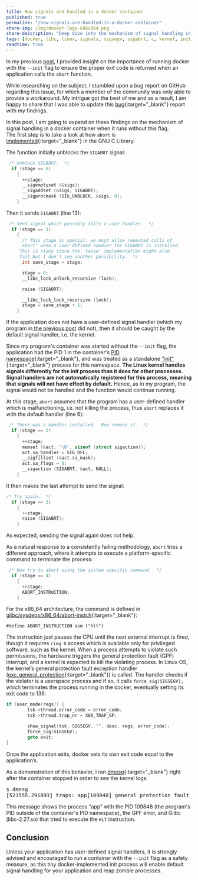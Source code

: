 ```yaml
---
title: How signals are handled in a docker container
published: true
permalink: "/how-signals-are-handled-in-a-docker-container"
share-img: /img/docker-logo-696x364.png
share-description: "Deep dive into the mechanism of signal handling in docker containers"
tags: [docker, libc, linux, signals, sigsegv, sigabrt, c, kernel, init, abort]
readtime: true
---
```


In my previous [post](/how-to-contain-a-crashed-container/), I provided insight on the importance of running docker with the
`--init` flag to ensure the proper exit code is returned when an application calls the `abort` function.

While researching on the subject, I stumbled upon a bug report on GitHub regarding this issue, for which a member of the community was only able to provide a workaround. My intrigue got the best of me and as a result, I am happy to share that I was able to update this [bug](https://github.com/moby/moby/issues/30593){:target="_blank"} report with my findings.

In this post, I am going to expand on these findings on the mechanism of signal handling in a docker container when it runs without this
flag.
<br>The first step is to take a look at how `abort` is
[implemented](https://github.com/bminor/glibc/blob/master/stdlib/abort.c#L46){:target="_blank"} in the GNU C Library.

The function initially unblocks the `SIGABRT` signal:

```c
 /* Unblock SIGABRT.  */
  if (stage == 0)
    {
      ++stage;
      __sigemptyset (&sigs);
      __sigaddset (&sigs, SIGABRT);
      __sigprocmask (SIG_UNBLOCK, &sigs, 0);
    }
```

Then it sends `SIGABRT` (line 13):

```c
 /* Send signal which possibly calls a user handler.  */
  if (stage == 1)
    {
      /* This stage is special: we must allow repeated calls of
	 `abort' when a user defined handler for SIGABRT is installed.
	 This is risky since the `raise' implementation might also
	 fail but I don't see another possibility.  */
      int save_stage = stage;

      stage = 0;
      __libc_lock_unlock_recursive (lock);

      raise (SIGABRT);

      __libc_lock_lock_recursive (lock);
      stage = save_stage + 1;
    }
```

If the application does not have a user-defined signal handler (which my program in[ the previous post](/how-to-contain-a-crashed-container/) did
not), then it should be caught by the default signal handler, i.e. the kernel.

Since my program's container was started without
the `--init` flag, the application had the PID 1 in the container's [PID
namespace](https://man7.org/linux/man-pages/man7/pid_namespaces.7.html){:target="_blank"}, and was treated as a standalone
["init"](https://man7.org/linux/man-pages/man1/init.1.html){:target="_blank"} process for this namespace.
**The Linux kernel handles signals differently for the init process
than it does for other processes. Signal handlers are not automatically registered for this process, meaning that
signals will not have effect by default.**
Hence, as in my program, the signal would not be handled and the function would continue running.

At this stage, `abort` assumes that the program has a user-defined handler which is malfunctioning, i.e. not killing the
process, thus `abort` replaces it with the default handler (line 6):

```c
 /* There was a handler installed.  Now remove it.  */
  if (stage == 2)
    {
      ++stage;
      memset (&act, '\0', sizeof (struct sigaction));
      act.sa_handler = SIG_DFL;
      __sigfillset (&act.sa_mask);
      act.sa_flags = 0;
      __sigaction (SIGABRT, &act, NULL);
    }
```

It then makes the last attempt to send the signal:

```c
/* Try again.  */
  if (stage == 3)
    {
      ++stage;
      raise (SIGABRT);
    }
```

As expected, sending the signal again does not help.


As a natural response to a consistently failing methodology, `abort` tries a different approach, where it attempts to execute a platform-specific command to terminate the
process:

```c
 /* Now try to abort using the system specific command.  */
  if (stage == 4)
    {
      ++stage;
      ABORT_INSTRUCTION;
    }
```

For the x86_64 architecture, the command is defined in
[glibc/sysdeps/x86_64/abort-instr.h](https://github.com/bminor/glibc/blob/master/sysdeps/x86_64/abort-instr.h){:target="_blank"}:

```
#define ABORT_INSTRUCTION asm ("hlt")
```

The instruction just pauses the CPU until the next external interrupt is fired, though it requires `ring 0` access which is available only for privileged software, such as the kernel. When a process
attempts to violate such permissions, the hardware triggers the general protection fault (GPF) interrupt, and a kernel is expected to kill the violating process. In Linux OS, the kernel’s general protection fault exception handler
([exc_general_protection](https://github.com/torvalds/linux/blob/master/arch/x86/kernel/traps.c#L525){:target="_blank"}) is called. The
handler checks if the violator is a userspace process and if so, it calls `force_sig(SIGSEGV);` which terminates the
process running in the docker, eventually setting its exit code to 139:

```c
if (user_mode(regs)) {
        tsk->thread.error_code = error_code;
        tsk->thread.trap_nr = X86_TRAP_GP;

        show_signal(tsk, SIGSEGV, "", desc, regs, error_code);
        force_sig(SIGSEGV);
        goto exit;
}
```

Once the application exits, docker sets its own exit code equal to the application’s.

As a demonstration of this behavior, I ran [dmesg](https://man7.org/linux/man-pages/man1/dmesg.1.html){:target="_blank"} right after the container
stopped in order to see the kernel logs:

<pre>
$ dmesg
[523555.291893] traps: app[109848] general protection fault ip:7ff4d9391a10 sp:7ffe992508a0 error:0 in libc-2.27.so[7ff4d9351000+1e7000]
</pre>
This message shows the process “app” with the PID 109848 (the program's PID outside of the
        container's PID namespace), the GPF error, and
Glibc (libc-2.27.so) that tried to execute the `HLT` instruction.

## Conclusion
Unless your application has user-defined signal handlers, it is strongly advised and encouraged to run a
container with the `--init` flag as a safety measure, as this tiny docker-implemented init process will enable default signal handling for
your application and reap zombie processes.
